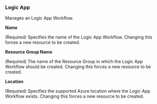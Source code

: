 ### Logic App

Manages an Logic App Workflow.

**Name**

(Required) Specifies the name of the Logic App Workflow. Changing this forces a new resource to be created.

**Resource Group Name**

(Required) The name of the Resource Group in which the Logic App Workflow should be created. Changing this forces a new resource to be created.

**Location**

(Required) Specifies the supported Azure location where the Logic App Workflow exists. Changing this forces a new resource to be created.
